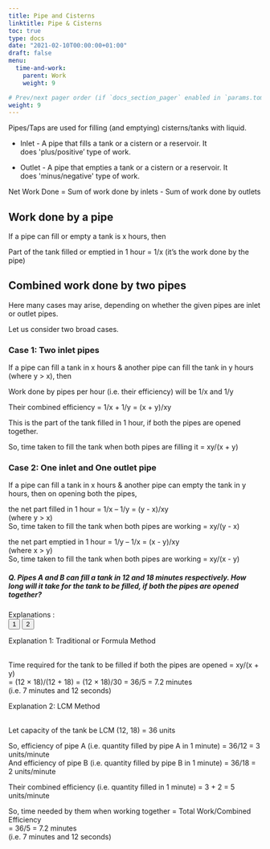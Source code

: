 ```yaml
---
title: Pipe and Cisterns
linktitle: Pipe & Cisterns 
toc: true
type: docs
date: "2021-02-10T00:00:00+01:00"
draft: false
menu:
  time-and-work:
    parent: Work
    weight: 9

# Prev/next pager order (if `docs_section_pager` enabled in `params.toml`)
weight: 9
---
```


Pipes/Taps are used for filling (and emptying) cisterns/tanks with liquid. 

* Inlet - A pipe that fills a tank or a cistern or a reservoir. It does 'plus/positive’ type of work.

* Outlet - A pipe that empties a tank or a cistern or a reservoir. It does 'minus/negative' type of work.

Net Work Done = Sum of work done by inlets - Sum of work done by outlets

## Work done by a pipe

If a pipe can fill or empty a tank is x hours, then 

Part of the tank filled or emptied in 1 hour = 1/x   (it’s the work done by the pipe)

## Combined work done by two pipes

Here many cases may arise, depending on whether the given pipes are inlet or outlet pipes. 

Let us consider two broad cases.

### Case 1: Two inlet pipes

If a pipe can fill a tank in x hours & another pipe can fill the tank in y hours (where y > x), then 

Work done by pipes per hour (i.e. their efficiency) will be 1/x and 1/y

Their combined efficiency = 1/x + 1/y = (x + y)/xy

This is the part of the tank filled in 1 hour, if both the pipes are opened together.

So, time taken to fill the tank when both pipes are filling it = xy/(x + y)

### Case 2: One inlet and One outlet pipe

If a pipe can fill a tank in x hours & another pipe can empty the tank in y hours, then on opening both the pipes, 

the net part filled in 1 hour = 1/x – 1/y = (y - x)/xy <br>
(where y > x) <br>
So, time taken to fill the tank when both pipes are working = xy/(y - x)

the net part emptied in 1 hour = 1/y – 1/x = (x - y)/xy <br>
(where x > y) <br>
So, time taken to fill the tank when both pipes are working = xy/(x - y)

##### Q. Pipes A and B can fill a tank in 12 and 18 minutes respectively. How long will it take for the tank to be filled, if both the pipes are opened together?

Explanations :<br>
<button class="mak-tablink tablink-group1 default-tab" onclick="openTab('1Exp-1', this, 'tablink-group1', 'tabcontent-group1')">1</button>
<button class="mak-tablink tablink-group1" onclick="openTab('1Exp-2', this, 'tablink-group1', 'tabcontent-group1')">2</button>

<div id="1Exp-1" class="Exp-1 mak-tabcontent tabcontent-group1">
Explanation 1: Traditional or Formula Method <br><br>

Time required for the tank to be filled if both the pipes are opened = xy/(x + y) <br>
= (12 × 18)/(12 + 18) = (12 × 18)/30 = 36/5 = 7.2 minutes <br>
(i.e. 7 minutes and 12 seconds)
</div>

<div id="1Exp-2" class="Exp-2 mak-tabcontent tabcontent-group1">
Explanation 2: LCM Method<br><br>

Let capacity of the tank be LCM (12, 18) = 36 units

So, efficiency of pipe A (i.e. quantity filled by pipe A in 1 minute) = 36/12 = 3 units/minute <br>
And efficiency of pipe B (i.e. quantity filled by pipe B in 1 minute) = 36/18 = 2 units/minute

Their combined efficiency (i.e. quantity filled in 1 minute) = 3 + 2 = 5 units/minute

So, time needed by them when working together = Total Work/Combined Efficiency <br>
= 36/5 = 7.2 minutes <br>
(i.e. 7 minutes and 12 seconds)
</div><br>